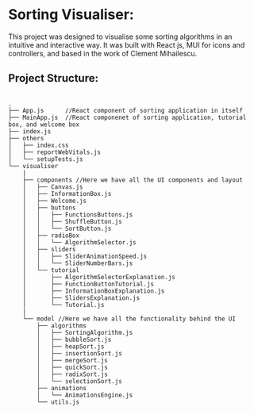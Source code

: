 # Sorting Visualiser:

This project was designed to visualise some sorting algorithms in an intuitive and interactive way. It was built with React js, MUI for icons and controllers, and based in the work of Clement Mihailescu. 


## Project Structure:

```

.
├── App.js      //React component of sorting application in itself
├── MainApp.js  //React componenet of sorting application, tutorial box, and welcome box 
├── index.js
├── others
│   ├── index.css
│   ├── reportWebVitals.js
│   └── setupTests.js
└── visualiser
    |
    ├── components //Here we have all the UI components and layout
    │   ├── Canvas.js
    │   ├── InformationBox.js
    │   ├── Welcome.js
    │   ├── buttons
    │   │   ├── FunctionsButtons.js
    │   │   ├── ShuffleButton.js
    │   │   └── SortButton.js
    │   ├── radioBox
    │   │   └── AlgorithmSelector.js
    │   ├── sliders
    │   │   ├── SliderAnimationSpeed.js
    │   │   └── SliderNumberBars.js
    │   └── tutorial
    │       ├── AlgorithmSelectorExplanation.js
    │       ├── FunctionButtonTutorial.js
    │       ├── InformationBoxExplanation.js
    │       ├── SlidersExplanation.js
    │       └── Tutorial.js
    |
    └── model //Here we have all the functionality behind the UI
        ├── algorithms
        │   ├── SortingAlgorithm.js
        │   ├── bubbleSort.js
        │   ├── heapSort.js
        │   ├── insertionSort.js
        │   ├── mergeSort.js
        │   ├── quickSort.js
        │   ├── radixSort.js
        │   └── selectionSort.js
        ├── animations
        │   └── AnimationsEngine.js
        └── utils.js

```
